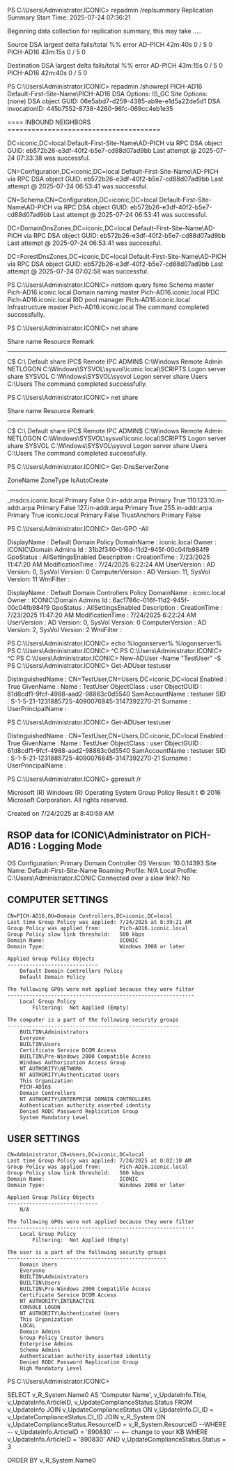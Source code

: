 PS C:\Users\Administrator.ICONIC> repadmin /replsummary
Replication Summary Start Time: 2025-07-24 07:36:21

Beginning data collection for replication summary, this may take
  .....


Source DSA          largest delta    fails/total %%   error
 AD-PICH                   42m:40s    0 /   5    0
 PICH-AD16                 43m:15s    0 /   5    0


Destination DSA     largest delta    fails/total %%   error
 AD-PICH                   43m:15s    0 /   5    0
 PICH-AD16                 42m:40s    0 /   5    0


PS C:\Users\Administrator.ICONIC> repadmin /showrepl PICH-AD16
Default-First-Site-Name\PICH-AD16
DSA Options: IS_GC
Site Options: (none)
DSA object GUID: 06e5abd7-d259-4385-ab9e-e1d5a22de5d1
DSA invocationID: 445b7552-8738-4260-96fc-069cc4eb1e35

==== INBOUND NEIGHBORS ======================================

DC=iconic,DC=local
    Default-First-Site-Name\AD-PICH via RPC
        DSA object GUID: eb572b26-e3df-40f2-b5e7-cd88d07ad9bb
        Last attempt @ 2025-07-24 07:33:38 was successful.

CN=Configuration,DC=iconic,DC=local
    Default-First-Site-Name\AD-PICH via RPC
        DSA object GUID: eb572b26-e3df-40f2-b5e7-cd88d07ad9bb
        Last attempt @ 2025-07-24 06:53:41 was successful.

CN=Schema,CN=Configuration,DC=iconic,DC=local
    Default-First-Site-Name\AD-PICH via RPC
        DSA object GUID: eb572b26-e3df-40f2-b5e7-cd88d07ad9bb
        Last attempt @ 2025-07-24 06:53:41 was successful.

DC=DomainDnsZones,DC=iconic,DC=local
    Default-First-Site-Name\AD-PICH via RPC
        DSA object GUID: eb572b26-e3df-40f2-b5e7-cd88d07ad9bb
        Last attempt @ 2025-07-24 06:53:41 was successful.

DC=ForestDnsZones,DC=iconic,DC=local
    Default-First-Site-Name\AD-PICH via RPC
        DSA object GUID: eb572b26-e3df-40f2-b5e7-cd88d07ad9bb
        Last attempt @ 2025-07-24 07:02:58 was successful.

PS C:\Users\Administrator.ICONIC> netdom query fsmo
Schema master               Pich-AD16.iconic.local
Domain naming master        Pich-AD16.iconic.local
PDC                         Pich-AD16.iconic.local
RID pool manager            Pich-AD16.iconic.local
Infrastructure master       Pich-AD16.iconic.local
The command completed successfully.

PS C:\Users\Administrator.ICONIC> net share

Share name   Resource                        Remark

----------------------------------------------------------------
C$           C:\                             Default share
IPC$                                         Remote IPC
ADMIN$       C:\Windows                      Remote Admin
NETLOGON     C:\Windows\SYSVOL\sysvol\iconic.local\SCRIPTS
                                             Logon server share
SYSVOL       C:\Windows\SYSVOL\sysvol        Logon server share
Users        C:\Users
The command completed successfully.

PS C:\Users\Administrator.ICONIC> net share

Share name   Resource                        Remark

----------------------------------------------------------------
C$           C:\                             Default share
IPC$                                         Remote IPC
ADMIN$       C:\Windows                      Remote Admin
NETLOGON     C:\Windows\SYSVOL\sysvol\iconic.local\SCRIPTS
                                             Logon server share
SYSVOL       C:\Windows\SYSVOL\sysvol        Logon server share
Users        C:\Users
The command completed successfully.

PS C:\Users\Administrator.ICONIC> Get-DnsServerZone

ZoneName                            ZoneType        IsAutoCreate
--------                            --------        ------------
_msdcs.iconic.local                 Primary         False
0.in-addr.arpa                      Primary         True
110.123.10.in-addr.arpa             Primary         False
127.in-addr.arpa                    Primary         True
255.in-addr.arpa                    Primary         True
iconic.local                        Primary         False
TrustAnchors                        Primary         False


PS C:\Users\Administrator.ICONIC> Get-GPO -All


DisplayName      : Default Domain Policy
DomainName       : iconic.local
Owner            : ICONIC\Domain Admins
Id               : 31b2f340-016d-11d2-945f-00c04fb984f9
GpoStatus        : AllSettingsEnabled
Description      :
CreationTime     : 7/23/2025 11:47:20 AM
ModificationTime : 7/24/2025 6:22:24 AM
UserVersion      : AD Version: 0, SysVol Version: 0
ComputerVersion  : AD Version: 11, SysVol Version: 11
WmiFilter        :

DisplayName      : Default Domain Controllers Policy
DomainName       : iconic.local
Owner            : ICONIC\Domain Admins
Id               : 6ac1786c-016f-11d2-945f-00c04fb984f9
GpoStatus        : AllSettingsEnabled
Description      :
CreationTime     : 7/23/2025 11:47:20 AM
ModificationTime : 7/24/2025 6:22:24 AM
UserVersion      : AD Version: 0, SysVol Version: 0
ComputerVersion  : AD Version: 2, SysVol Version: 2
WmiFilter        :



PS C:\Users\Administrator.ICONIC> echo %logonserver%
%logonserver%
PS C:\Users\Administrator.ICONIC> ^C
PS C:\Users\Administrator.ICONIC> ^C
PS C:\Users\Administrator.ICONIC> New-ADUser -Name "TestUser" -S
PS C:\Users\Administrator.ICONIC> Get-ADUser testuser


DistinguishedName : CN=TestUser,CN=Users,DC=iconic,DC=local
Enabled           : True
GivenName         :
Name              : TestUser
ObjectClass       : user
ObjectGUID        : 61d8cdf1-9fcf-4988-aad2-98863c0d5540
SamAccountName    : testuser
SID               : S-1-5-21-1231885725-4090076845-3147392270-21
Surname           :
UserPrincipalName :



PS C:\Users\Administrator.ICONIC> Get-ADUser testuser


DistinguishedName : CN=TestUser,CN=Users,DC=iconic,DC=local
Enabled           : True
GivenName         :
Name              : TestUser
ObjectClass       : user
ObjectGUID        : 61d8cdf1-9fcf-4988-aad2-98863c0d5540
SamAccountName    : testuser
SID               : S-1-5-21-1231885725-4090076845-3147392270-21
Surname           :
UserPrincipalName :



PS C:\Users\Administrator.ICONIC> gpresult /r

Microsoft (R) Windows (R) Operating System Group Policy Result t
© 2016 Microsoft Corporation. All rights reserved.

Created on 7/24/2025 at 8:40:59 AM


RSOP data for ICONIC\Administrator on PICH-AD16 : Logging Mode
---------------------------------------------------------------

OS Configuration:            Primary Domain Controller
OS Version:                  10.0.14393
Site Name:                   Default-First-Site-Name
Roaming Profile:             N/A
Local Profile:               C:\Users\Administrator.ICONIC
Connected over a slow link?: No


COMPUTER SETTINGS
------------------
    CN=PICH-AD16,OU=Domain Controllers,DC=iconic,DC=local
    Last time Group Policy was applied: 7/24/2025 at 8:39:21 AM
    Group Policy was applied from:      Pich-AD16.iconic.local
    Group Policy slow link threshold:   500 kbps
    Domain Name:                        ICONIC
    Domain Type:                        Windows 2008 or later

    Applied Group Policy Objects
    -----------------------------
        Default Domain Controllers Policy
        Default Domain Policy

    The following GPOs were not applied because they were filter
    ------------------------------------------------------------
        Local Group Policy
            Filtering:  Not Applied (Empty)

    The computer is a part of the following security groups
    -------------------------------------------------------
        BUILTIN\Administrators
        Everyone
        BUILTIN\Users
        Certificate Service DCOM Access
        BUILTIN\Pre-Windows 2000 Compatible Access
        Windows Authorization Access Group
        NT AUTHORITY\NETWORK
        NT AUTHORITY\Authenticated Users
        This Organization
        PICH-AD16$
        Domain Controllers
        NT AUTHORITY\ENTERPRISE DOMAIN CONTROLLERS
        Authentication authority asserted identity
        Denied RODC Password Replication Group
        System Mandatory Level


USER SETTINGS
--------------
    CN=Administrator,CN=Users,DC=iconic,DC=local
    Last time Group Policy was applied: 7/24/2025 at 8:02:10 AM
    Group Policy was applied from:      Pich-AD16.iconic.local
    Group Policy slow link threshold:   500 kbps
    Domain Name:                        ICONIC
    Domain Type:                        Windows 2008 or later

    Applied Group Policy Objects
    -----------------------------
        N/A

    The following GPOs were not applied because they were filter
    ------------------------------------------------------------
        Local Group Policy
            Filtering:  Not Applied (Empty)

    The user is a part of the following security groups
    ---------------------------------------------------
        Domain Users
        Everyone
        BUILTIN\Administrators
        BUILTIN\Users
        BUILTIN\Pre-Windows 2000 Compatible Access
        Certificate Service DCOM Access
        NT AUTHORITY\INTERACTIVE
        CONSOLE LOGON
        NT AUTHORITY\Authenticated Users
        This Organization
        LOCAL
        Domain Admins
        Group Policy Creator Owners
        Enterprise Admins
        Schema Admins
        Authentication authority asserted identity
        Denied RODC Password Replication Group
        High Mandatory Level

PS C:\Users\Administrator.ICONIC>


SELECT 
    v_R_System.Name0 AS 'Computer Name',
    v_UpdateInfo.Title,
    v_UpdateInfo.ArticleID,
    v_UpdateComplianceStatus.Status
FROM 
    v_UpdateInfo
JOIN 
    v_UpdateComplianceStatus ON v_UpdateInfo.CI_ID = v_UpdateComplianceStatus.CI_ID
JOIN 
    v_R_System ON v_UpdateComplianceStatus.ResourceID = v_R_System.ResourceID
--WHERE 
   -- v_UpdateInfo.ArticleID = '890830' -- <-- change to your KB
   WHERE v_UpdateInfo.ArticleID = '890830'
AND v_UpdateComplianceStatus.Status = 3

ORDER BY 
    v_R_System.Name0
